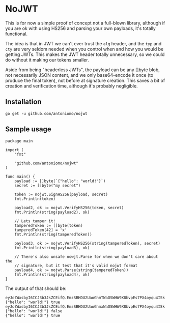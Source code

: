 # NoJWT

This is for now a simple proof of concept not a full-blown library, although if
you are ok with using HS256 and parsing your own payloads, it's totally
functional.

The idea is that in JWT we can't ever trust the `alg` header, and the `typ` and
`cty` are very seldom needed when you control when and how you would be getting
JWTs. This makes the JWT header totally unnecessary, so we could do without it
making our tokens smaller.

Aside from being "headerless JWTs", the payload can be any []byte blob, not
necessarily JSON content, and we only base64-encode it once (to produce the
final token), not before at signature creation. This saves a bit of creation and
verification time, although it's probably negligible.

## Installation

`go get -u github.com/antoniomo/nojwt`

## Sample usage

```
package main

import (
	"fmt"

	"github.com/antoniomo/nojwt"
)

func main() {
	payload := []byte(`{"hello": "world!"}`)
	secret := []byte("my secret")

	token := nojwt.SignHS256(payload, secret)
	fmt.Println(token)

	payload2, ok := nojwt.VerifyHS256(token, secret)
	fmt.Println(string(payload2), ok)

	// Lets tamper it!
	tamperedToken := []byte(token)
	tamperedToken[42] = 'x'
	fmt.Println(string(tamperedToken))

	payload3, ok := nojwt.VerifyHS256(string(tamperedToken), secret)
	fmt.Println(string(payload3), ok)

	// There's also unsafe nowjt.Parse for when we don't care about the
	// signature, but it test that it's valid nojwt format
	payload4, ok := nojwt.Parse(string(tamperedToken))
	fmt.Println(string(payload4), ok)
}

```

The output of that should be:

```
eyJoZWxsbyI6ICJ3b3JsZCEifQ.EmzSBHDU2UaoGhmTWaOSWHW9X8bvpEs7PX4oyqu4ISk
{"hello": "world!"} true
eyJoZWxsbyI6ICJ3b3JsZCEifQ.EmzSBHDU2UaoGhmxWaOSWHW9X8bvpEs7PX4oyqu4ISk
{"hello": "world!"} false
{"hello": "world!"} true
```
